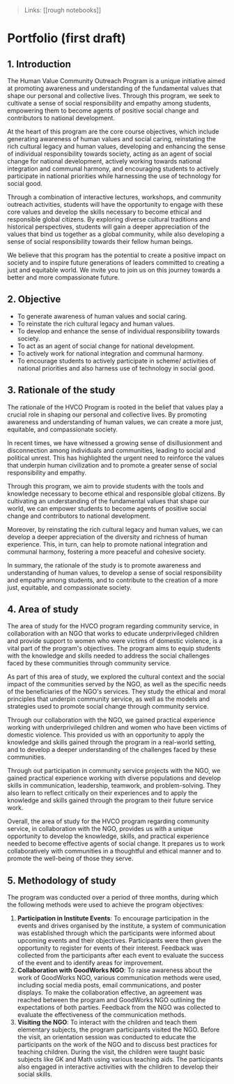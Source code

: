 >Links: [[rough notebooks]]

# Portfolio (first draft)

## 1. Introduction
The Human Value Community Outreach Program is a unique initiative aimed at promoting awareness and understanding of the fundamental values that shape our personal and collective lives. Through this program, we seek to cultivate a sense of social responsibility and empathy among students, empowering them to become agents of positive social change and contributors to national development.

At the heart of this program are the core course objectives, which include generating awareness of human values and social caring, reinstating the rich cultural legacy and human values, developing and enhancing the sense of individual responsibility towards society, acting as an agent of social change for national development, actively working towards national integration and communal harmony, and encouraging students to actively participate in national priorities while harnessing the use of technology for social good.

Through a combination of interactive lectures, workshops, and community outreach activities, students will have the opportunity to engage with these core values and develop the skills necessary to become ethical and responsible global citizens. By exploring diverse cultural traditions and historical perspectives, students will gain a deeper appreciation of the values that bind us together as a global community, while also developing a sense of social responsibility towards their fellow human beings.

We believe that this program has the potential to create a positive impact on society and to inspire future generations of leaders committed to creating a just and equitable world. We invite you to join us on this journey towards a better and more compassionate future.


## 2. Objective
- To generate awareness of human values and social caring. 
- To reinstate the rich cultural legacy and human values. 
- To develop and enhance the sense of individual responsibility towards society. 
- To act as an agent of social change for national development. 
- To actively work for national integration and communal harmony. 
- To encourage students to actively participate in scheme/ activities of national priorities and also harness use of technology in social good.

## 3. Rationale of the study
The rationale of the HVCO Program is rooted in the belief that values play a crucial role in shaping our personal and collective lives. By promoting awareness and understanding of human values, we can create a more just, equitable, and compassionate society.

In recent times, we have witnessed a growing sense of disillusionment and disconnection among individuals and communities, leading to social and political unrest. This has highlighted the urgent need to reinforce the values that underpin human civilization and to promote a greater sense of social responsibility and empathy.

Through this program, we aim to provide students with the tools and knowledge necessary to become ethical and responsible global citizens. By cultivating an understanding of the fundamental values that shape our world, we can empower students to become agents of positive social change and contributors to national development.

Moreover, by reinstating the rich cultural legacy and human values, we can develop a deeper appreciation of the diversity and richness of human experience. This, in turn, can help to promote national integration and communal harmony, fostering a more peaceful and cohesive society.

In summary, the rationale of the study is to promote awareness and understanding of human values, to develop a sense of social responsibility and empathy among students, and to contribute to the creation of a more just, equitable, and compassionate society.

## 4. Area of study
The area of study for the HVCO program regarding community service, in collaboration with an NGO that works to educate underprivileged children and provide support to women who were victims of domestic violence, is a vital part of the program's objectives. The program aims to equip students with the knowledge and skills needed to address the social challenges faced by these communities through community service.

As part of this area of study, we explored the cultural context and the social impact of the communities served by the NGO, as well as the specific needs of the beneficiaries of the NGO's services. They study the ethical and moral principles that underpin community service, as well as the models and strategies used to promote social change through community service.

Through our collaboration with the NGO, we gained practical experience working with underprivileged children and women who have been victims of domestic violence. This provided us with an opportunity to apply the knowledge and skills gained through the program in a real-world setting, and to develop a deeper understanding of the challenges faced by these communities.

Through out participation in community service projects with the NGO, we gained practical experience working with diverse populations and develop skills in communication, leadership, teamwork, and problem-solving. They also learn to reflect critically on their experiences and to apply the knowledge and skills gained through the program to their future service work.

Overall, the area of study for the HVCO program regarding community service, in collaboration with the NGO, provides us with a unique opportunity to develop the knowledge, skills, and practical experience needed to become effective agents of social change. It prepares us to work collaboratively with communities in a thoughtful and ethical manner and to promote the well-being of those they serve.

## 5. Methodology of study
The program was conducted over a period of three months, during which the following methods were used to achieve the program objectives:

1. **Participation in Institute Events**: To encourage participation in the events and drives organised by the institute, a system of communication was established through which the participants were informed about upcoming events and their objectives. Participants were then given the opportunity to register for events of their interest. Feedback was collected from the participants after each event to evaluate the success of the event and to identify areas for improvement.    
2. **Collaboration with GoodWorks NGO**: To raise awareness about the work of GoodWorks NGO, various communication methods were used, including social media posts, email communications, and poster displays. To make the collaboration effective, an agreement was reached between the program and GoodWorks NGO outlining the expectations of both parties. Feedback from the NGO was collected to evaluate the effectiveness of the communication methods.
3. **Visiting the NGO**: To interact with the children and teach them elementary subjects, the program participants visited the NGO. Before the visit, an orientation session was conducted to educate the participants on the work of the NGO and to discuss best practices for teaching children. During the visit, the children were taught basic subjects like GK and Math using various teaching aids. The participants also engaged in interactive activities with the children to develop their social skills.

